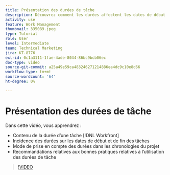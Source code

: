 ```yaml
---
title: Présentation des durées de tâche
description: Découvrez comment les durées affectent les dates de début et d’achèvement des tâches, comment les durées tiennent compte des chronologies du projet et quelles sont les bonnes pratiques pour utiliser les durées des tâches.
activity: use
feature: Work Management
thumbnail: 335089.jpeg
type: Tutorial
role: User
level: Intermediate
team: Technical Marketing
jira: KT-8776
exl-id: 0c1a3111-1fae-4ade-8044-86bc9bcb06ec
doc-type: video
source-git-commit: a25a49e59ca483246271214886ea4dc9c10e8d66
workflow-type: tm+mt
source-wordcount: '64'
ht-degree: 0%

---
```


# Présentation des durées de tâche

Dans cette vidéo, vous apprendrez :

* Contenu de la durée d’une tâche [!DNL Workfront]
* Incidence des durées sur les dates de début et de fin des tâches
* Mode de prise en compte des durées dans les chronologies du projet
* Recommandations relatives aux bonnes pratiques relatives à l’utilisation des durées de tâche

>[!VIDEO](https://video.tv.adobe.com/v/335089/?quality=12&learn=on)
